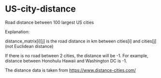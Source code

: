 # US-city-distance
Road distance between 100 largest US cities

Explanation: 

distance_matrix[i][j] is the road distance in km between cities[i] and cities[j] (not Euclidean distance)

If there is no road between 2 cities, the distance will be -1. For example, distance between Honohulu Hawaii and Washington DC is -1.

The distance data is taken from https://www.distance-cities.com/
